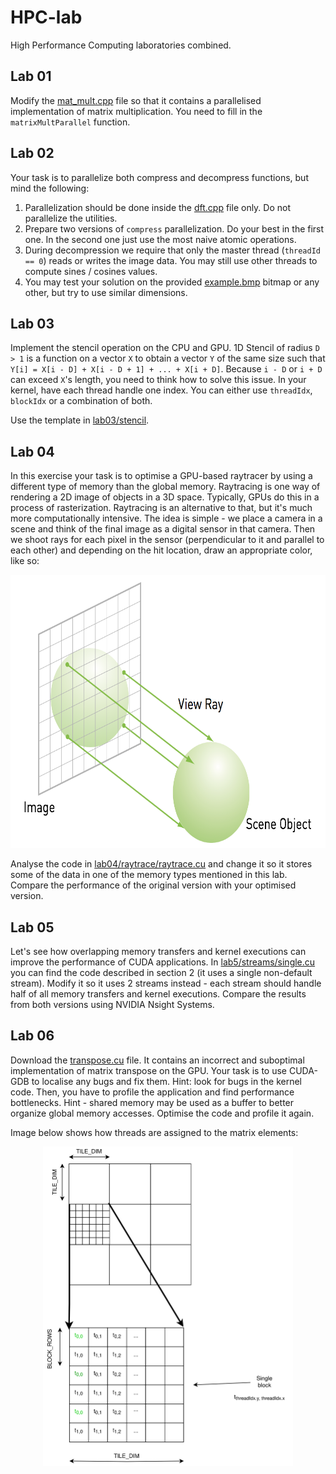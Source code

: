 # HPC-lab
High Performance Computing laboratories combined.

## Lab 01
Modify the [mat_mult.cpp](lab01/mat_mult.cpp) file so that it contains a parallelised implementation of matrix multiplication. You need to fill in the `matrixMultParallel` function.

## Lab 02
Your task is to parallelize both compress and decompress functions, but mind the following:
1. Parallelization should be done inside the [dft.cpp](lab02/dft.cpp) file only. Do not parallelize the utilities.
1. Prepare two versions of `compress` parallelization. Do your best in the first one. In the second one just use the most naive atomic operations.
1. During decompression we require that only the master thread (`threadId == 0`) reads or writes the image data. You may still use other threads to compute sines / cosines values.
1. You may test your solution on the provided [example.bmp](lab02/example.bmp) bitmap or any other, but try to use similar dimensions.

## Lab 03
Implement the stencil operation on the CPU and GPU. 1D Stencil of radius `D > 1` is a function on a vector `X` to obtain a vector `Y` of the same size such that `Y[i] = X[i - D] + X[i - D + 1] + ... + X[i + D]`. Because `i - D` or `i + D` can exceed `X`'s length, you need to think how to solve this issue. In your kernel, have each thread handle one index. You can either use `threadIdx`, `blockIdx` or a combination of both.

Use the template in [lab03/stencil](lab03/stencil/).

## Lab 04
In this exercise your task is to optimise a GPU-based raytracer by using a different type of memory than the global memory. Raytracing is one way of rendering a 2D image of objects in a 3D space. Typically, GPUs do this in a process of rasterization. Raytracing is an alternative to that, but it's much more computationally intensive. The idea is simple - we place a camera in a scene and think of the final image as a digital sensor in that camera. Then we shoot rays for each pixel in the sensor (perpendicular to it and parallel to each other) and depending on the hit location, draw an appropriate color, like so:

<center><img src="lab04/raytrace.png" width="663" height="437"></center>

Analyse the code in [lab04/raytrace/raytrace.cu](lab04/raytrace/raytrace.cu) and change it so it stores some of the data in one of the memory types mentioned in this lab. Compare the performance of the original version with your optimised version.

## Lab 05
Let's see how overlapping memory transfers and kernel executions can improve the performance of CUDA applications. In [lab5/streams/single.cu](lab05/streams/single.cu) you can find the code described in section 2 (it uses a single non-default stream). Modify it so it uses 2 streams instead - each stream should handle half of all memory transfers and kernel executions. Compare the results from both versions using NVIDIA Nsight Systems.

## Lab 06
Download the [transpose.cu](lab06/transpose.cu) file. It contains an incorrect and suboptimal implementation of matrix transpose on the GPU. Your task is to use CUDA-GDB to localise any bugs and fix them. Hint: look for bugs in the kernel code. Then, you have to profile the application and find performance bottlenecks. Hint - shared memory may be used as a buffer to better organize global memory accesses. Optimise the code and profile it again.

Image below shows how threads are assigned to the matrix elements:

<center><img src="lab06/transpose.png" width="400" height="511"></center>

